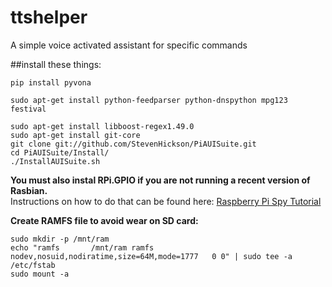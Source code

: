 # ttshelper
A simple voice activated assistant for specific commands

##install these things:
```
pip install pyvona

sudo apt-get install python-feedparser python-dnspython mpg123 festival

sudo apt-get install libboost-regex1.49.0
sudo apt-get install git-core
git clone git://github.com/StevenHickson/PiAUISuite.git
cd PiAUISuite/Install/
./InstallAUISuite.sh
```

**You must also instal RPi.GPIO if you are not running a recent version of Rasbian.**  
Instructions on how to do that can be found here: [Raspberry Pi Spy Tutorial](http://www.raspberrypi-spy.co.uk/2012/05/install-rpi-gpio-python-library/)

**Create RAMFS file to avoid wear on SD card:**
```
sudo mkdir -p /mnt/ram
echo "ramfs       /mnt/ram ramfs   nodev,nosuid,nodiratime,size=64M,mode=1777   0 0" | sudo tee -a /etc/fstab 
sudo mount -a
```

